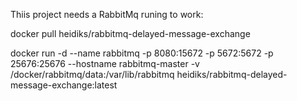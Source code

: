 Thiis project needs a RabbitMq runing to work:

docker pull heidiks/rabbitmq-delayed-message-exchange

docker run -d --name rabbitmq -p 8080:15672 -p 5672:5672 -p 25676:25676 --hostname rabbitmq-master -v /docker/rabbitmq/data:/var/lib/rabbitmq heidiks/rabbitmq-delayed-message-exchange:latest
